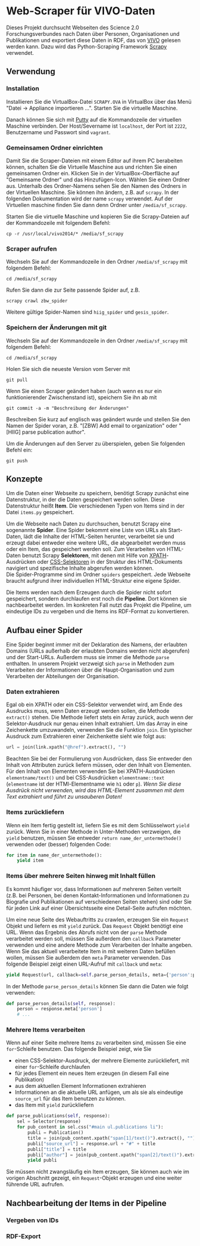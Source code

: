 # Web-Scraper für VIVO-Daten

Dieses Projekt durchsucht Webseiten des Science 2.0 Forschungsverbundes nach Daten über Personen, Organisationen und Publikationen und exportiert diese Daten in RDF, das von [VIVO][1] gelesen werden kann. Dazu wird das Python-Scraping Framework [Scrapy][2] verwendet.

## Verwendung
### Installation
Installieren Sie die VirtualBox-Datei `SCRAPY.OVA` in VirtualBox über das Menü "Datei -> Appliance importieren ...". Starten Sie die virtuelle Maschine.

Danach können Sie sich mit [Putty][5] auf die Kommandozeile der virtuellen Maschine verbinden. Der Host/Severname ist `localhost`, der Port ist `2222`, Benutzername und Passwort sind `vagrant`.

### Gemeinsamen Ordner einrichten
Damit Sie die Scraper-Dateien mit einem Editor auf ihrem PC berabeiten können, schalten Sie die Virtuelle Maschine aus und richten Sie einen gemeinsamen Ordner ein. Klicken Sie in der VirtualBox-Oberfläche auf "Gemeinsame Ordner" und das Hinzufügen-Icon. Wählen Sie einen Ordner aus. Unterhalb des Ordner-Namens sehen Sie den Namen des Ordners in der Virtuellen Maschine. Sie können ihn ändern, z.B. auf `scrapy`. In der folgenden Dokumentation wird der name `scrapy` verwendet. Auf der Virtuellen maschine finden Sie dann denn Ordner unter `/media/sf_scrapy`.

Starten Sie die virtuelle Maschine und kopieren Sie die Scrapy-Dateien auf der Kommandozeile mit folgendem Befehl:

    cp -r /usr/local/vivo2014/* /media/sf_scrapy


### Scraper aufrufen
Wechseln Sie auf der Kommandozeile in den Ordner `/media/sf_scrapy` mit folgendem Befehl:

    cd /media/sf_scrapy

Rufen Sie dann die zur Seite passende Spider auf, z.B.

    scrapy crawl zbw_spider

Weitere gültige Spider-Namen sind `hiig_spider` und `gesis_spider`.

### Speichern der Änderungen mit git

Wechseln Sie auf der Kommandozeile in den Ordner `/media/sf_scrapy` mit folgendem Befehl:

    cd /media/sf_scrapy

Holen Sie sich die neueste Version vom Server mit

    git pull

Wenn Sie einen Scraper geändert haben (auch wenn es nur ein funktionierender Zwischenstand ist), speichern Sie ihn ab mit

    git commit -a -m "Beschreibung der Änderungen"

Beschreiben Sie kurz auf englisch was geändert wurde und stellen Sie den Namen der Spider voran, z.B. "[ZBW] Add email to organization" oder "[HIIG] parse publication author".

Um die Änderungen auf den Server zu überspielen, geben Sie folgenden Befehl ein:

    git push

## Konzepte
Um die Daten einer Webseite zu speichern, benötigt Scrapy zunächst eine Datenstruktur, in der die Daten gespeichert werden sollen. Diese Datenstruktur heißt **Item**. Die verschiedenen Typen von Items sind in der Datei `items.py` gespeichert.

Um die Webseite nach Daten zu durchsuchen, benutzt Scrapy eine sogenannte **Spider**. Eine Spider bekommt eine Liste von URLs als Start-Daten, lädt die Inhalte der HTML-Seiten herunter,  verarbeitet sie und erzeugt dabei entweder eine weitere URL, die abgearbeitet werden muss oder ein Item, das gespeichert werden soll. Zum Verarbeiten von HTML-Daten benutzt Scrapy **Selektoren**, mit denen mit Hilfe von [XPATH][3]-Ausdrücken oder [CSS-Selektoren][4] in der Struktur des HTML-Dokuments navigiert und spezifische Inhalte abgerufen werden können.  
Die Spider-Programme sind im Ordner `spiders` gespeichert. Jede Webseite braucht aufgrund ihrer individuellen HTML-Struktur eine eigene Spider.

Die Items werden nach dem Erzeugen durch die Spider nicht sofort gespeichert, sondern durchlaufen erst noch die **Pipeline**. Dort können sie nachbearbeitet werden. Im konkreten Fall nutzt das Projekt die Pipeline, um eindeutige IDs zu vergeben und die Items ins RDF-Format zu konvertieren.

## Aufbau einer Spider
Eine Spider beginnt immer mit der Deklaration des Namens, der erlaubten Domains (URLs außerhalb der erlaubten Domains werden nicht abgerufen) und der Start-URLs. Außerdem muss sie immer die Methode `parse` enthalten. In unserem Projekt verzweigt sich `parse` in Methoden zum Verarbeiten der Informationen über die Haupt-Organisation und zum Verarbeiten der Abteilungen der Organisation. 

### Daten extrahieren
Egal ob ein XPATH oder ein CSS-Selektor verwendet wird, am Ende des Ausdrucks muss, wenn Daten erzeugt werden sollen, die Methode `extract()` stehen. Die Methode liefert stets ein Array zurück, auch wenn der Selektor-Ausdruck nur genau einen Inhalt extrahiert. Um das Array in eine Zeichenkette umzuwandeln, verwenden Sie die Funktion `join`. Ein typischer Ausdruck zum Extrahieren einer Zeichenkette sieht wie folgt aus:

```python
url = join(link.xpath("@href").extract(), "") 
```

Beachten Sie bei der Formulierung von Ausdrücken, dass Sie entweder den Inhalt von Attributen zurück liefern müssen, oder den Inhalt von Elementen. Für den Inhalt von Elementen verwenden Sie bei XPATH-Ausdrücken `elementname/text()` und bei CSS-Ausdrücken `elementname::text` (`elementname` ist der HTMl-Elementname wie `h1` oder `p`). *Wenn Sie diese Ausdrück nicht verwenden, wird das HTML-Element zusammen mit dem Text extrahiert und führt zu unsauberen Daten!*

### Items zurückliefern
Wenn ein Item fertig gestellt ist, liefern Sie es mit dem Schlüsselwort `yield` zurück. Wenn Sie in einer Methode in Unter-Methoden verzweigen, die `yield` benutzen, müssen Sie entweder `return name_der_untermethode()` verwenden oder (besser) folgenden Code:

```python
for item in name_der_untermethode():
    yield item
```

### Items über mehrere Seiten hinweg mit Inhalt füllen
Es kommt häufiger vor, dass Informationen auf mehreren Seiten verteilt (z.B. bei Personen, bei denen Kontakt-Informationen und Informationen zu Biografie und Publikationen auf verschiedenen Seiten stehen) sind oder Sie für jeden Link auf einer Übersichtsseite eine Detail-Seite aufrufen möchten.

Um eine neue Seite des Webauftritts zu crawlen, erzeugen Sie ein `Request` Objekt und liefern es mit `yield` zurück. Das `Request` Objekt benötigt eine URL. Wenn das Ergebnis des Abrufs nicht von der `parse` Methode verarbeitet werden soll, müssen Sie außerdem den `callback` Parameter verwenden und eine andere Methode zum Verarbeiten der Inhalte angeben. Wenn Sie das aktuell verarbeitete Item in mit weiteren Daten befüllen wollen, müssen Sie außerdem den `meta` Parameter verwenden. Das folgende Beispiel zeigt einen URL-Aufruf mit `callback` und `meta`:

```python
yield Request(url, callback=self.parse_person_details, meta={'person':person} )
```

In der Methode `parse_person_details` können Sie dann die Daten wie folgt verwenden:

```python
def parse_person_details(self, response):
    person = response.meta['person']
    # ...
```

### Mehrere Items verarbeiten
Wenn auf einer Seite mehrere Items zu verarbeiten sind, müssen Sie eine `for`-Schleife benutzen. Das folgende Beispiel zeigt, wie Sie

- einen CSS-Selektor-Ausdruck, der mehrere Elemente zurückliefert, mit einer `for`-Schleife durchlaufen
- für jedes Element ein neues Item erzeugen (in diesem Fall eine Publikation)
- aus dem aktuellen Element Informationen extrahieren
- Informationen an die aktuelle URL anfügen, um als sie als eindeutige `source_url` für das Item benutzen zu können.
- das Item mit `yield` zurückliefern

```python
def parse_publications(self, response):
    sel = Selector(response)
    for pub_content in sel.css("#main ul.publications li"):
        publi = Publication()
        title = join(pub_content.xpath("span[1]/text()").extract(), "")
        publi["source_url"] = response.url + "#" + title
        publi["title"] = title
        publi["author"] = join(pub_content.xpath("span[2]/text()").extract(), "")
        yield publi
```

Sie müssen nicht zwangsläufig ein Item erzeugen, Sie können auch wie im vorigen Abschnitt gezeigt, ein `Request`-Objekt erzeugen und eine weiter führende URL aufrufen.

## Nachbearbeitung der Items in der Pipeline
### Vergeben von IDs
### RDF-Export

[1]: http://www.vivoweb.org/
[2]: http://doc.scrapy.org/en/latest/
[3]: http://de.wikipedia.org/wiki/XPath
[4]: http://de.wikipedia.org/wiki/Cascading_Style_Sheets#Selektoren
[5]: http://www.putty.org/